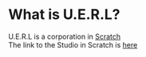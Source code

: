 # What is U.E.R.L?
U.E.R.L is a corporation in [Scratch](https://scratch.mit.edu)\
The link to the Studio in Scratch is [here](https://scratch.mit.edu/studios/32560150/)